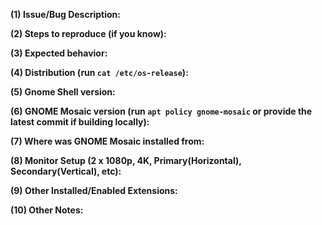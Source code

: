 **(1) Issue/Bug Description:**



**(2) Steps to reproduce (if you know):**



**(3) Expected behavior:**



**(4) Distribution (run `cat /etc/os-release`):**
 


**(5) Gnome Shell version:**



**(6) GNOME Mosaic version (run `apt policy gnome-mosaic` or provide the latest commit if building locally):**
<!--
Use triple back ticks ```<value here>``` to paste the apt policy gnome-mosaic value, so it formats nicely
-->



**(7) Where was GNOME Mosaic installed from:**



**(8) Monitor Setup (2 x 1080p, 4K, Primary(Horizontal), Secondary(Vertical), etc):**



**(9) Other Installed/Enabled Extensions:**



**(10) Other Notes:**



